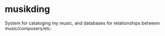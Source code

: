 # musikding
System for cataloging my music, and databases for relationships between music/composers/etc.
